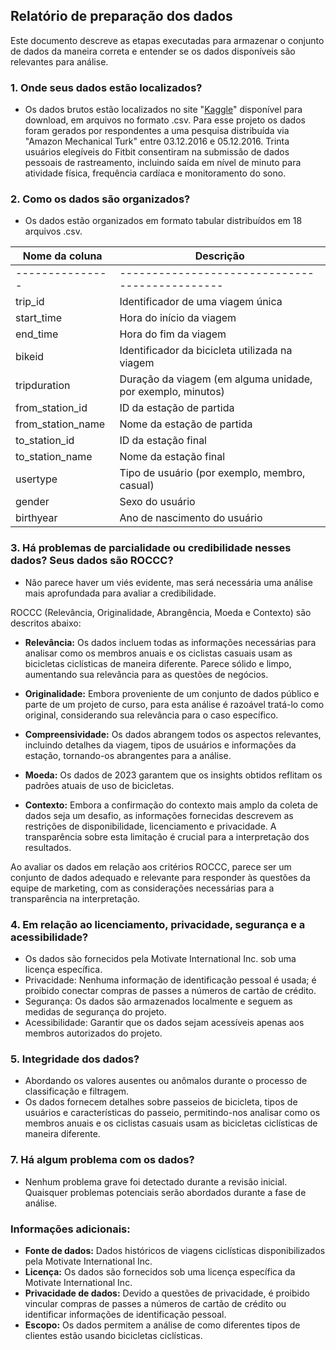 ## Relatório de preparação dos dados

Este documento descreve as etapas executadas para armazenar o conjunto de dados da maneira correta e entender se os dados disponíveis são relevantes para análise.

### 1. Onde seus dados estão localizados?

- Os dados brutos estão localizados no site "[Kaggle](https://www.kaggle.com/datasets/arashnic/fitbit)" disponível para download, em arquivos no formato .csv. Para esse projeto os dados foram gerados por respondentes a uma pesquisa distribuída via "Amazon Mechanical Turk" entre 03.12.2016 e 05.12.2016. Trinta usuários elegíveis do Fitbit consentiram na submissão de dados pessoais de rastreamento, incluindo saída em nível de minuto para atividade física, frequência cardíaca e monitoramento do sono.

### 2. Como os dados são organizados?

- Os dados estão organizados em formato tabular distribuídos em 18 arquivos .csv.

| Nome da coluna | Descrição |
| --------------- | -------------------------------------------------------- |
| --------------- | ---------------------------------------------- |
| trip_id         | Identificador de uma viagem única                    |
| start_time      | Hora do início da viagem                        |
| end_time        | Hora do fim da viagem                          |
| bikeid          | Identificador da bicicleta utilizada na viagem        |
| tripduration    | Duração da viagem (em alguma unidade, por exemplo, minutos) |
| from_station_id | ID da estação de partida |
| from_station_name | Nome da estação de partida |
| to_station_id | ID da estação final |
| to_station_name | Nome da estação final |
| usertype        | Tipo de usuário (por exemplo, membro, casual)                |
| gender          | Sexo do usuário                            |
| birthyear       | Ano de nascimento do usuário                          |

### 3. Há problemas de parcialidade ou credibilidade nesses dados? Seus dados são ROCCC?
- Não parece haver um viés evidente, mas será necessária uma análise mais aprofundada para avaliar a credibilidade.

ROCCC (Relevância, Originalidade, Abrangência, Moeda e Contexto) são descritos abaixo:

- **Relevância:** Os dados incluem todas as informações necessárias para analisar como os membros anuais e os ciclistas casuais usam as bicicletas ciclísticas de maneira diferente. Parece sólido e limpo, aumentando sua relevância para as questões de negócios.

- **Originalidade:** Embora proveniente de um conjunto de dados público e parte de um projeto de curso, para esta análise é razoável tratá-lo como original, considerando sua relevância para o caso específico.

- **Compreensividade:** Os dados abrangem todos os aspectos relevantes, incluindo detalhes da viagem, tipos de usuários e informações da estação, tornando-os abrangentes para a análise.
  
- **Moeda:** Os dados de 2023 garantem que os insights obtidos reflitam os padrões atuais de uso de bicicletas.
  
- **Contexto:** Embora a confirmação do contexto mais amplo da coleta de dados seja um desafio, as informações fornecidas descrevem as restrições de disponibilidade, licenciamento e privacidade. A transparência sobre esta limitação é crucial para a interpretação dos resultados.

Ao avaliar os dados em relação aos critérios ROCCC, parece ser um conjunto de dados adequado e relevante para responder às questões da equipe de marketing, com as considerações necessárias para a transparência na interpretação.


### 4. Em relação ao licenciamento, privacidade, segurança e a acessibilidade?

- Os dados são fornecidos pela Motivate International Inc. sob uma licença específica.
- Privacidade: Nenhuma informação de identificação pessoal é usada; é proibido conectar compras de passes a números de cartão de crédito.
- Segurança: Os dados são armazenados localmente e seguem as medidas de segurança do projeto.
- Acessibilidade: Garantir que os dados sejam acessíveis apenas aos membros autorizados do projeto.

### 5. Integridade dos dados?

- Abordando os valores ausentes ou anômalos durante o processo de classificação e filtragem.
- Os dados fornecem detalhes sobre passeios de bicicleta, tipos de usuários e características do passeio, permitindo-nos analisar como os membros anuais e os ciclistas casuais usam as bicicletas ciclísticas de maneira diferente.

### 7. Há algum problema com os dados?

- Nenhum problema grave foi detectado durante a revisão inicial. Quaisquer problemas potenciais serão abordados durante a fase de análise.

### Informações adicionais:

- **Fonte de dados:** Dados históricos de viagens ciclísticas disponibilizados pela Motivate International Inc.
- **Licença:** Os dados são fornecidos sob uma licença específica da Motivate International Inc.
- **Privacidade de dados:** Devido a questões de privacidade, é proibido vincular compras de passes a números de cartão de crédito ou identificar informações de identificação pessoal.
- **Escopo:** Os dados permitem a análise de como diferentes tipos de clientes estão usando bicicletas ciclísticas.
